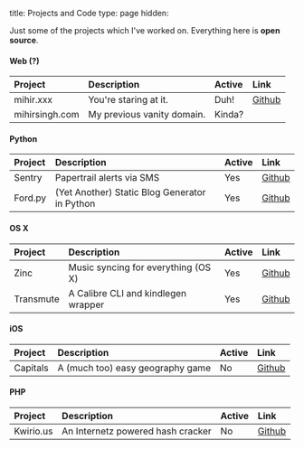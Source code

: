 title: Projects and Code
type: page
hidden:

Just some of the projects which I've worked on. Everything here is __open source__.

#### Web (?)
| Project | Description | Active | Link |
|:-|:-|:-|:-|
| mihir.xxx | You're staring at it. | <span class="label label-success">Duh!</span> | [Github](http://citruspi.github.com/mihir.xxx) |
| mihirsingh.com | My previous vanity domain. | <span class="label label-warning">Kinda?</span> |  |

#### Python

| Project | Description | Active | Link |
|:-|:-|:-|:-|
| Sentry | Papertrail alerts via SMS | <span class="label label-success">Yes</span> | [Github](http://citruspi.github.com/Sentry) |
| Ford.py | (Yet Another) Static Blog Generator in Python | <span class="label label-success">Yes</span> | [Github](http://citruspi.github.com/ford.py) | 
  

#### OS X

| Project | Description | Active | Link |
|:-|:-|:-|:-|
| Zinc | Music syncing for everything (OS X) | <span class="label label-success">Yes</span> | [Github](http://citruspi.github.com/Zinc) |
| Transmute | A Calibre CLI and kindlegen wrapper | <span class="label label-success">Yes</span> | [Github](http://citruspi.github.com/Transmute) |

  
#### iOS

| Project | Description | Active | Link |
|:-|:-|:-|:-|
| Capitals | A (much too) easy geography game | <span class="label label-important">No</span> | [Github](http://citruspi.github.com/Capitals) |

  
#### PHP
| Project | Description | Active | Link |
|:-|:-|:-|:-|
| Kwirio.us | An Internetz powered hash cracker | <span class="label label-important">No</span> | [Github](http://citruspi.github.com/Kwirio.us) |